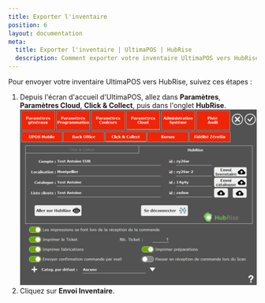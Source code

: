 ```yaml
---
title: Exporter l'inventaire
position: 6
layout: documentation
meta:
  title: Exporter l'inventaire | UltimaPOS | HubRise
  description: Comment exporter votre inventaire UltimaPOS vers HubRise.
---
```


Pour envoyer votre inventaire UltimaPOS vers HubRise, suivez ces étapes :

1. Depuis l'écran d'accueil d'UltimaPOS, allez dans **Paramètres**, **Paramètres Cloud**, **Click & Collect**, puis dans l'onglet **HubRise**.
   ![Exporter l'inventaire - Envoi Inventaire](./images/003-ultimapos-connecte.png)
2. Cliquez sur **Envoi Inventaire**.
